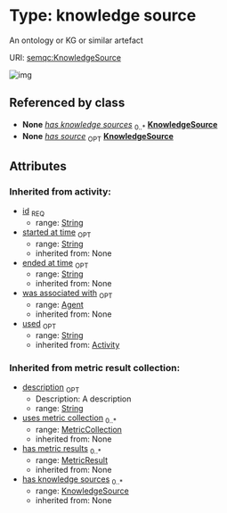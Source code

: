 
# Type: knowledge source


An ontology or KG or similar artefact

URI: [semqc:KnowledgeSource](http://w3id.org/semqcKnowledgeSource)


![img](http://yuml.me/diagram/nofunky;dir:TB/class/)

## Referenced by class

 *  **None** *[has knowledge sources](has_knowledge_sources.md)*  <sub>0..*</sub>  **[KnowledgeSource](KnowledgeSource.md)**
 *  **None** *[has source](has_source.md)*  <sub>OPT</sub>  **[KnowledgeSource](KnowledgeSource.md)**

## Attributes


### Inherited from activity:

 * [id](id.md)  <sub>REQ</sub>
    * range: [String](types/String.md)
 * [started at time](started_at_time.md)  <sub>OPT</sub>
    * range: [String](types/String.md)
    * inherited from: None
 * [ended at time](ended_at_time.md)  <sub>OPT</sub>
    * range: [String](types/String.md)
    * inherited from: None
 * [was associated with](was_associated_with.md)  <sub>OPT</sub>
    * range: [Agent](Agent.md)
    * inherited from: None
 * [used](used.md)  <sub>OPT</sub>
    * range: [String](types/String.md)
    * inherited from: [Activity](Activity.md)

### Inherited from metric result collection:

 * [description](description.md)  <sub>OPT</sub>
    * Description: A description
    * range: [String](types/String.md)
 * [uses metric collection](uses_metric_collection.md)  <sub>0..*</sub>
    * range: [MetricCollection](MetricCollection.md)
    * inherited from: None
 * [has metric results](has_metric_results.md)  <sub>0..*</sub>
    * range: [MetricResult](MetricResult.md)
    * inherited from: None
 * [has knowledge sources](has_knowledge_sources.md)  <sub>0..*</sub>
    * range: [KnowledgeSource](KnowledgeSource.md)
    * inherited from: None

